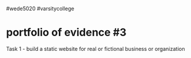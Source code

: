 #wede5020 #varsitycollege
# portfolio of evidence #3
Task 1 - build a static website for real or fictional business or organization
